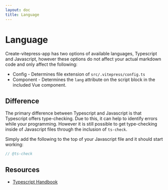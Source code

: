 ```yaml
---
layout: doc
title: Language
---
```


# Language

Create-vitepress-app has two options of available languages, Typescript and Javascript, however these options do not affect your actual markdown code and only affect the following:

- Config - Determines file extension of `src/.vitepress/config.ts`
- Component - Determines the `lang` attribute on the script block in the included Vue component.

## Difference

The primary difference between Typescript and Javascript is that Typescript offers type-checking. Due to this, it can help to identify errors while your programming. However it is still possible to get type-checking inside of Javascript files through the inclusion of `ts-check`.

Simply add the following to the top of your Javascript file and it should start working:

```js
// @ts-check
```

## Resources

- [Typescript Handbook](https://www.typescriptlang.org/docs/handbook/intro.html)
